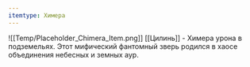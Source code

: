 ```yaml
---
itemtype: Химера
---
```

![[Temp/Placeholder_Chimera_Item.png]]
[[Цилинь]] - Химера урона в подземельях. Этот мифический фантомный зверь родился в хаосе объединения небесных и земных аур.
